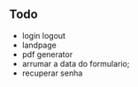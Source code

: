 ## Todo

- login logout
- landpage
- pdf generator
- arrumar a data do formulario;
- recuperar senha
